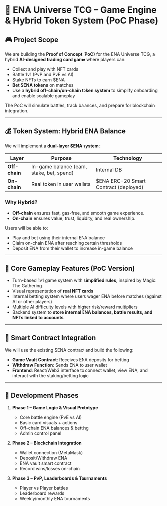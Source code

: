 # 🧠 ENA Universe TCG – Game Engine & Hybrid Token System (PoC Phase)

## 🎮 Project Scope

We are building the **Proof of Concept (PoC)** for the ENA Universe TCG, a hybrid **AI-designed trading card game** where players can:

- Collect and play with NFT cards  
- Battle 1v1 (PvP and PvE vs AI)  
- Stake NFTs to earn $ENA  
- **Bet $ENA tokens** on matches  
- Use a **hybrid off-chain/on-chain token system** to simplify onboarding and enable scalable gameplay  

The PoC will simulate battles, track balances, and prepare for blockchain integration.

---

## 💰 Token System: Hybrid ENA Balance

We will implement a **dual-layer $ENA system**:

| Layer        | Purpose                                   | Technology                            |
|--------------|-------------------------------------------|----------------------------------------|
| **Off-chain** | In-game balance (earn, stake, bet, spend) | Internal DB                            |
| **On-chain** | Real token in user wallets                | $ENA ERC-20 Smart Contract (deployed) |

### Why Hybrid?

- **Off-chain** ensures fast, gas-free, and smooth game experience.  
- **On-chain** ensures value, trust, liquidity, and real ownership.

Users will be able to:
- Play and bet using their internal ENA balance  
- Claim on-chain ENA after reaching certain thresholds  
- Deposit ENA from their wallet to increase in-game balance  

---

## 🔄 Core Gameplay Features (PoC Version)

- Turn-based 1v1 game system with **simplified rules**, inspired by Magic: The Gathering  
- Visual representation of **real NFT cards**  
- Internal betting system where users wager ENA before matches (against AI or other players)  
- Multiple AI difficulty levels with higher risk/reward multipliers  
- Backend system to **store internal ENA balances, battle results, and NFTs linked to accounts**

---

## 🔐 Smart Contract Integration

We will use the existing $ENA contract and build the following:

- **Game Vault Contract**: Receives ENA deposits for betting  
- **Withdraw Function**: Sends ENA to user wallet  
- **Frontend**: React/Web3 interface to connect wallet, view ENA, and interact with the staking/betting logic

---

## 🧱 Development Phases

1. **Phase 1 – Game Logic & Visual Prototype**
   - Core battle engine (PvE vs AI)  
   - Basic card visuals + actions  
   - Off-chain ENA balances & betting  
   - Admin control panel  

2. **Phase 2 – Blockchain Integration**
   - Wallet connection (MetaMask)  
   - Deposit/Withdraw ENA  
   - ENA vault smart contract  
   - Record wins/losses on-chain  

3. **Phase 3 – PvP, Leaderboards & Tournaments**
   - Player vs Player battles  
   - Leaderboard rewards  
   - Weekly/monthly ENA tournaments  
